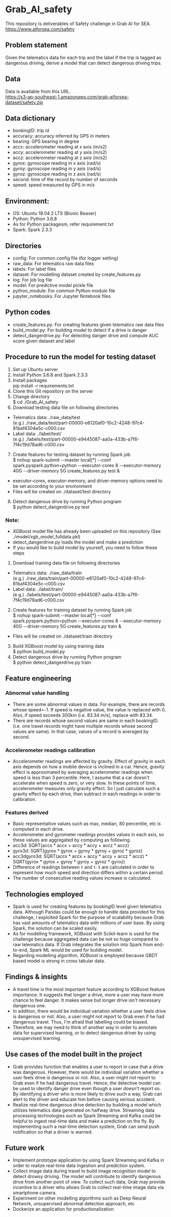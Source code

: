 # Grab_AI_safety
This repository is deliverables of Safety challenge in Grab AI for SEA.  
https://www.aiforsea.com/safety
## Problem statement
Given the telematics data for each trip and the label if the trip is tagged as dangerous driving, derive a model that can detect dangerous driving trips.
## Data
Data is available from this URL.  
https://s3-ap-southeast-1.amazonaws.com/grab-aiforsea-dataset/safety.zip
## Data dictionary
 - bookingID: trip id  
 - accuracy: accuracy inferred by GPS in meters  
 - bearing: GPS bearing in degree  
 - accx: accelerometer reading at x axis (m/s2)  
 - accy: accelerometer reading at y axis (m/s2)  
 - accz: accelerometer reading at z axis (m/s2)  
 - gyrox: gyroscope reading in x axis (rad/s)  
 - gyroy: gyroscope reading in y axis (rad/s)  
 - gyroz: gyroscope reading in z axis (rad/s)  
 - second: time of the record by number of seconds  
 - speed: speed measured by GPS in m/s  
## Environment:
 - OS: Ubuntu 18.04.2 LTS (Bionic Beaver)  
 - Python: Python 3.6.8  
 - As for Python packagesm, refer requirement.txt  
 - Spark: Spark 2.3.3  
## Directories
 - config: For common config file (for logger setting)  
 - raw_data: For telematics raw data files  
 - labels: For label files 
 - dataset: For modelling dataset created by create_features.py  
 - log: For job log file 
 - model: For predictive model pickle file  
 - python_module: For common Python module file  
 - jupyter_notebooks: For Jupyter Notebook files  
## Python codes
 - create_features.py: For creating features given telematics raw data files  
 - build_model.py: For building model to detect if a drive is danger  
 - detect_dangerdrive.py: For detecting danger drive and compute AUC score given dataset and label  
## Procedure to run the model for testing dataset
1. Set up Ubuntu server  
2. Install Python 3.6.8 and Spark 2.3.3  
3. Install packages  
pip install -r requirements.txt  
4. Clone this Git repository on the server  
5. Change directory  
$ cd ./Grab_AI_safety  
6. Download testing data file on following directories  
 - Telematics data: ./raw_data/test  
 (e.g.) ./raw_data/test/part-00000-e6120af0-10c2-4248-97c4-81baf4304e5c-c000.csv  
 - Label data: ./label/test/  
 (e.g.) ./labels/test/part-00000-e9445087-aa0a-433b-a7f6-7f4c19d78ad6-c000.csv  
7. Create features for testing dataset by running Spark job  
$ nohup spark-submit --master local[*] --conf spark.pyspark.python=python --executor-cores 8 --executor-memory 40G --driver-memory 5G create_features.py test &  
 * executor-cores, executor-memory, and driver-memory options need to be set according to your environment  
 * Files will be created on ./dataset/test directory  
8. Detect dangerous drive by running Python program  
$ python detect_dangerdrive.py test  
### Note:
 - XGBoost model file has already been uploaded on this repository (See ./model/xgb_model_fulldata.pkl)  
 - detect_dangerdrive.py loads the model and make a prediction  
 - If you would like to build model by yourself, you need to follow these steps  
1. Download training data file on following directories  
 - Telematics data: ./raw_data/train  
  (e.g.) ./raw_data/train/part-00000-e6120af0-10c2-4248-97c4-81baf4304e5c-c000.csv  
 - Label data: ./label/train/  
  (e.g.) ./labels/test/part-00000-e9445087-aa0a-433b-a7f6-7f4c19d78ad6-c000.csv  
2. Create features for training dataset by running Spark job  
$ nohup spark-submit --master local[*] --conf spark.pyspark.python=python --executor-cores 8 --executor-memory 40G --driver-memory 5G create_features.py train &  
* Files will be created on ./dataset/train directory
3. Build XGBoost model by using training data  
$ python build_model.py  
4. Detect dangerous drive by running Python program  
$ python detect_dangerdrive.py train  
## Feature engineering
### Abnormal value handling
 - There are some abnormal values in data. For example, there are records whose speed=-1. If speed is negative value, the value is replaced with 0. Also, if speed exceeds 300km (i.e. 83.34 m/s), replace with 83.34.
 - There are records whose second values are same in each bookingID. (i.e. one travel records might have multiple records whose second values are same). In that case, values of a record is averaged by second.
### Accelerometer readings calibration
 - Accelerometer readings are affected by gravity. Effect of gravity in each axis depends on how a mobile device is inclined in a car. Hence, gravity effect is approximated by averaging accelerometer readings when speed is less than 3 percentile. Here, I assume that a car doesn't accelerate when speed is zero, or very slow. In these points of time, accelerometer measures only gravity effect. So I just calculate such a gravity effect by each drive, then subtract in each readings in order to calibration.  
### Features derived
 - Basic representative values such as max, median, 80 percentile, etc is computed in each drive.
 - Accelerometer and gyrometer readings provides values in each axis, so these values are aggregated by computing as following.  
  - acc3d: SQRT(accx * accx + accy * accy + accz * accz)  
  - gyro3d: SQRT(gyrox * gyrox + gyroy * gyroy + gyroz * gyroz)  
  - acc3dgyro3d: SQRT(accx * accx + accy * accy + accz * accz) * SQRT(gyrox * gyrox + gyroy * gyroy + gyroz * gyroz)  
 - Difference of readings between `t` and `t-5` are calculated in order to represent how much speed and direction differs within a certain period.  
 - The number of consecutive reading values increase is calculated.  
## Technologies employed
 - Spark is used for creating features by bookingID level given telematics data. Although Pandas could be enough to handle data provided for this challenge, I exploited Spark for the purpose of scalability because Grab has vast amounts of telematics data with millions of user base. By using Spark, the solution can be scaled easily.  
 - As for modelling framework, XGBoost with Scikit-learn is used for the challenge because aggregated data can be not so huge compared to raw telematics data. If Grab integrates the solution into Spark from end-to-end, Spark ML would be used for building model.  
 - Regarding modelling algorithm, XGBoost is employed because GBDT based model is strong in cross tabular data.  
## Findings & insights
 - A travel time is the most important feature according to XGBoost feature importance. It suggests that longer a drive, more a user may have more chance to feel danger. It makes sense but longer drive isn't necessary dangerous one.
 - In addition, there would be individual variation whether a user feels drive is dangerous or not. Also, a user might not report to Grab even if he had dangerous travel. Thus, I'm afraid that labelling could be biased.
 - Therefore, we may need to think of another way in order to annotate data for supervised learning, or to detect dangerous driver by using unsupervised learning. 
## Use cases of the model built in the project
 - Grab provides function that enables a user to report in case that a drive was dangerous. However, there would be individual variation whether a user feels drive is dangerous or not. Also, a user might not report to Grab even if he had dangerous travel. Hence, the detective model can be used to identify danger drive even though a user doesn't report so. By identifying a driver who is more likely to drive such a way, Grab can alert to the driver and educate him before causing serious accident.
 - Realize real-time dangerous drive detection by building a model which utilizes telematics data generated on halfway drive. Streaming data processing technologies such as Spark Streaming and Kafka could be helpful to ingest real-time data and make a prediction on the fly. By implementing such a real-time detection system, Grab can send push notification so that a driver is warned.
## Future work
 - Implement prototype application by using Spark Streaming and Kafka in order to realize real-time data ingestion and prediction system.
 - Collect image data during travel to build image recognition model to detect drowsy driving. The model will contribute to identify dangerous drive from another point of view. To collect such data, Grab may provide incentive to a driver who allows Grab to collect real-time image data via smartphone camera.  
 - Experiment on other modelling algorithms such as Deep Neural Network, unsupervised abnormal detection approach, etc  
 - Dockerize an application for productionalization
